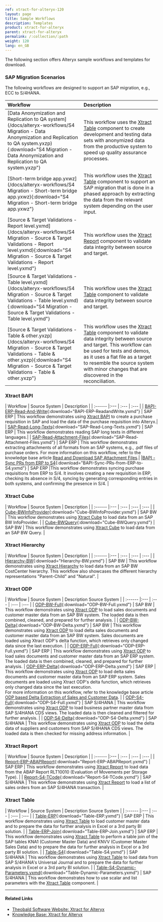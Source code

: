 ```yaml
---
ref: xtract-for-alteryx-120
layout: page
title: Sample Workflows
description: Templates
product: xtract-for-alteryx
parent: xtract-for-alteryx
permalink: /:collection/:path
weight: 120
lang: en_GB
---
```


The following section offers Alteryx sample workflows and templates for download.

### SAP Migration Scenarios

The following workflows are designed to support an SAP migration, e.g., ECC to S/4HANA.

| Workflow | Description  |
| :------ | :--- |
| [Data Anonymization and Replication to QA system](/docs/alteryx-workflows/S4 Migration - Data Anonymization and Replication to QA system.yxzp){:download="S4 Migration - Data Anonymization and Replication to QA system.yxzp"}  | This workflow uses the [Xtract Table](./table) component to create development and testing data sets with anonymized data from the productive system to speed up quality assurance processes. |
| [Short-term bridge app.yxwz](/docs/alteryx-workflows/S4 Migration - Short-term bridge app.yxwz){:download="S4 Migration - Short-term bridge app.yxwz"}  | This workflow uses the [Xtract Table](./table) component to support an SAP migration that is done in a phased approach by extracting the data from the relevant system depending on the user input. |
| [Source & Target Validations - Report level.yxmd](/docs/alteryx-workflows/S4 Migration - Source & Target Validations - Report level.yxmd){:download="S4 Migration - Source & Target Validations - Report level.yxmd"}  | This workflow uses the [Xtract Report](./reports) component to validate data integrity between source and target. |
| [Source & Target Validations - Table level.yxmd](/docs/alteryx-workflows/S4 Migration - Source & Target Validations - Table level.yxmd){:download="S4 Migration - Source & Target Validations - Table level.yxmd"}  | This workflow uses the [Xtract Table](./table) component to validate data integrity between source and target.|
| [Source & Target Validations - Table & other.yxzp](/docs/alteryx-workflows/S4 Migration - Source & Target Validations - Table & other.yxzp){:download="S4 Migration - Source & Target Validations - Table & other.yxzp"}  | This workflow uses the [Xtract Table](./table) component to validate data integrity between source and target. This workflow can be used for tests and demos, as it uses a flat file as a target to resemble the source system with minor changes that are discovered in the reconciliation.|


### Xtract BAPI


| Workflow | Source System | Description |
| :------ |:--- | :--- | :--- |
| [BAPI-ERP-Read-And-Write](/docs/alteryx-workflows/BAPI-ERP-ReadandWrite.yxmd){:download="BAPI-ERP-ReadandWrite.yxmd"}  | SAP ERP | This workflow demonstrates using [Xtract BAPI](./bapi) to create a purchase requisition in SAP and load the data of the purchase requisition into Alteryx.|
| [SAP-Read-Long-Texts](/docs/alteryx-workflows/SAP-Read-Long-Texts.yxmd){:download="SAP-Read-Long-Texts.yxmd"} | SAP ERP | This workflow demonstrates reading SAP long texts in different languages.|
| [SAP-Read-Attachment-Files](/docs/alteryx-workflows/SAP-Read-Attachment-Files.yxmd){:download="SAP-Read-Attachment-Files.yxmd"}  | SAP ERP | This workflow demonstrates extracting attachments of all formats from an SAP systems, e.g., .pdf files of purchase orders. For more information on this workflow, refer to the knowledge base article [Read and Download SAP Attachment Files](https://kb.theobald-software.com/xtract-for-alteryx/read-sap-attachment-files).|
|[BAPI - Sync PRs from ERP to S4](/docs/alteryx-workflows/BAPI-Sync-PRs-from-ERP-to-S4.yxmd){:download="BAPI-Sync-PRs-from-ERP-to-S4.yxmd"} | SAP ERP |This workflow demonstrates syncing purchase requisitions from ERP to S/4. It involves creating a new requisition in ERP, checking its absence in S/4, syncing by generating corresponding entries in both systems, and confirming the presence in S/4. |


### Xtract Cube

| Workflow | Source System  | Description  |
| :------ |:--- | :--- | :--- | :--- |
| [Cube-BWInfoProvider](/docs/alteryx-workflows/Cube-BWInfoProvider.yxmd){:download="Cube-BWInfoProvider.yxmd"}  | SAP BW | This workflow demonstrates using [Xtract Cube](./bw-cube) to load data from an SAP BW InfoProvider. |
| [Cube-BWQuery](/docs/alteryx-workflows/Cube-BWQuery.yxmd){:download="Cube-BWQuery.yxmd"}  | SAP BW | This workflow demonstrates using [Xtract Cube](./bw-cube) to load data from an SAP BW Query. |

### Xtract Hierarchy

| Workflow | Source System  | Description |
| :------ |:--- | :--- | :--- | :--- |
| [Hierarchy-BW](/docs/alteryx-workflows/Hierarchy-BW.yxmd){:download="Hierarchy-BW.yxmd"}  | SAP BW | This workflow demonstrates using [Xtract Hierarchy](./bwhierarchy) to load data from an SAP BW CostCenter hierarchy. This workflow also showcases the different hierarchy representations "Parent-Child" and "Natural".  |

### Xtract ODP

| Workflow  | Source System  | Description Source System |
| :------ |:--- | :--- | :--- | :--- |
| [ODP-BW-Full](/docs/alteryx-workflows/ODP-BW-Full.yxmd){:download="ODP-BW-Full.yxmd"}  | SAP BW | This workflow demonstrates using [Xtract ODP](./odp) to load sales documents and customer master data from an SAP BW system. The loaded data is then combined, cleaned, and prepared for further analysis. |
| [ODP-BW-Delta](/docs/alteryx-workflows/ODP-BW-Delta.yxmd){:download="ODP-BW-Delta.yxmd"}  | SAP BW | This workflow demonstrates using [Xtract ODP](./odp) to load delta sales documents and customer master data from an SAP BW system. Sales documents are loaded using Xtract ODP's delta function, which retrieves only changed data since the last execution. |
| [ODP-ERP-Full](/docs/alteryx-workflows/ODP-ERP-Full.yxmd){:download="ODP-ERP-Full.yxmd"}  |  SAP ERP | This workflow demonstrates using [Xtract ODP](./odp) to load sales documents and customer master data from an SAP ERP system. The loaded data is then combined, cleaned, and prepared for further analysis.
| [ODP-ERP-Delta](/docs/alteryx-workflows/ODP-ERP-Delta.yxmd){:download="ODP-ERP-Delta.yxmd"}  | SAP ERP | This workflow demonstrates using [Xtract ODP](./odp) to load delta sales documents and customer master data from an SAP ERP system. Sales documents are loaded using Xtract ODP's delta function, which retrieves only changed data since the last execution. <br> For more information on this workflow, refer to the knowledge base article [ODP based Delta Extraction of Sales and Customer Data](https://kb.theobald-software.com/xtract-for-alteryx/ODP-based.delta-extraction-of-sales-data).  |
| [ODP-S4-Full](/docs/alteryx-workflows/ODP-S4-Full.yxmd){:download="ODP-S4-Full.yxmd"}  | SAP S/4HANA | This workflow demonstrates using [Xtract ODP](./odp) to load business partner master data from SAP S/4HANA CDS views. The loaded data is then cleaned and filtered for further analysis. |
| [ODP-S4-Delta](/docs/alteryx-workflows/ODP-S4-Delta.yxmd){:download="ODP-S4-Delta.yxmd"}  | SAP S/4HANA | This workflow demonstrates using [Xtract ODP](./odp) to load the delta data of suppliers and customers from SAP S/4HANA CDS views. The loaded data is then checked for missing address information. |

### Xtract Report

| Workflow  | Source System  | Description  |
| :------ |:--- | :--- | :--- | :--- |
| [Report-ERP-ABAPReport](/docs/alteryx-workflows/Report-ERP-ABAPReport.yxmd){:download="Report-ERP-ABAPReport.yxmd"}  | SAP ERP | This workflow demonstrates using [Xtract Report](./reports) to load data from the ABAP Report RLT10010 (Evaluation of Movements per Storage Type). |
| [Report-S4-TCode](/docs/alteryx-workflows/Report-S4-TCode.yxmd){:download="Report-S4-TCode.yxmd"}  | SAP S/4HANA | This workflow demonstrates using [Xtract Report](./reports) to load a list of sales orders from an SAP S/4HANA transaction. |

### Xtract Table

| Workflow | Source System  | Description Source System |
| :------ |:--- | :--- | :--- | :--- |
| [Table-ERP](/docs/alteryx-workflows/Table-ERP.yxmd){:download="Table-ERP.yxmd"}  | SAP ERP | This workflow demonstrates using [Xtract Table](./table) to load customer master data and to prepare the data for further analysis in Excel or a 3rd party BI solution. |
| [Table-ERP-Join](/docs/alteryx-workflows/Table-ERP-Join.yxmd){:download="Table-ERP-Join.yxmd"}  | SAP ERP | This workflow demonstrates using [Xtract Table](./table) to perform a table join of the SAP tables KNA1 (Customer Master Data) and KNVV (Customer Master Sales Data) and to prepare the data for further analysis in Excel or a 3rd party BI solution. |
| [Table-S4](/docs/alteryx-workflows/Table-S4.yxmd){:download="Table-S4.yxmd"}  | SAP S/4HANA | This workflow demonstrates using [Xtract Table](./table) to load data from SAP S/4HANA's Universal Journal and to prepare the data for further analysis in Excel or a 3rd party BI solution. |
| [Table-S4-Dynamic-Parameters.yxmd](/docs/alteryx-workflows/Table-Dynamic-Parameters.yxmd){:download="Table-Dynamic-Parameters.yxmd"}  | SAP S/4HANA | This workflow demonstrates how to use scalar and list parameters with the [Xtract Table](./table) component. |


******
#### Related Links
- [Theobald Software Website: Xtract for Alteryx](https://theobald-software.com/xtract-for-alteryx/)
- [Knowledge Base: Xtract for Alteryx](https://kb.theobald-software.com/xtract-for-alteryx)

